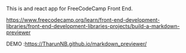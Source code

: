 This is and react app for FreeCodeCamp Front End.

https://www.freecodecamp.org/learn/front-end-development-libraries/front-end-development-libraries-projects/build-a-markdown-previewer

DEMO :https://TharunNB.github.io/markdown_previewer/
